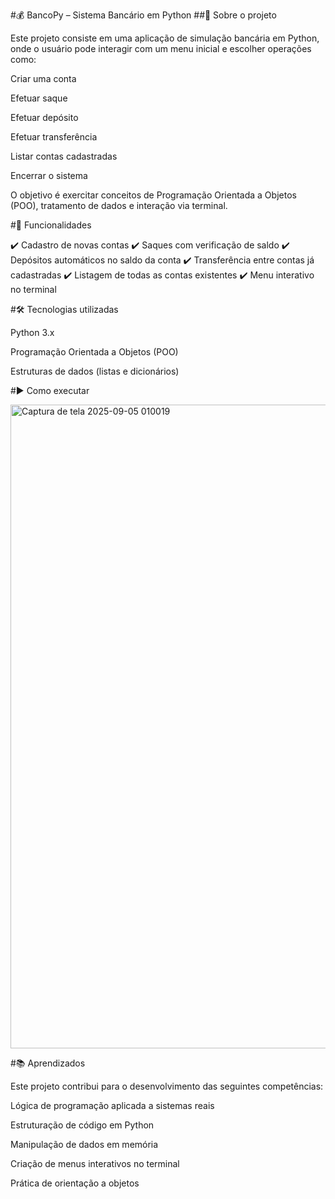 #💰 BancoPy – Sistema Bancário em Python
##📌 Sobre o projeto

Este projeto consiste em uma aplicação de simulação bancária em Python, onde o usuário pode interagir com um menu inicial e escolher operações como:

Criar uma conta

Efetuar saque

Efetuar depósito

Efetuar transferência

Listar contas cadastradas

Encerrar o sistema

O objetivo é exercitar conceitos de Programação Orientada a Objetos (POO), tratamento de dados e interação via terminal.

#🚀 Funcionalidades

✔️ Cadastro de novas contas
✔️ Saques com verificação de saldo
✔️ Depósitos automáticos no saldo da conta
✔️ Transferência entre contas já cadastradas
✔️ Listagem de todas as contas existentes
✔️ Menu interativo no terminal

#🛠️ Tecnologias utilizadas

Python 3.x

Programação Orientada a Objetos (POO)

Estruturas de dados (listas e dicionários)

#▶️ Como executar

<img width="1917" height="1030" alt="Captura de tela 2025-09-05 010019" src="https://github.com/user-attachments/assets/4b3d557d-9ff8-43a8-9d8b-9a0d7a79b304" />


#📚 Aprendizados

Este projeto contribui para o desenvolvimento das seguintes competências:

Lógica de programação aplicada a sistemas reais

Estruturação de código em Python

Manipulação de dados em memória

Criação de menus interativos no terminal

Prática de orientação a objetos
